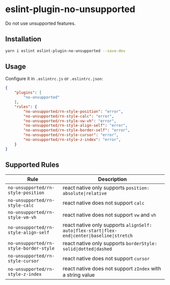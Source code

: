# eslint-plugin-no-unsupported

Do not use unsupported features.

## Installation

```sh
yarn i eslint eslint-plugin-no-unsupported --save-dev
```

## Usage

Configure it in `.eslintrc.js` or `.eslintrc.json`:

```json
{
    "plugins": [
        "no-unsupported"
    ],
    "rules": {
        "no-unsupported/rn-style-position": "error",
        "no-unsupported/rn-style-calc": "error",
        "no-unsupported/rn-style-vw-vh": "error",
        "no-unsupported/rn-style-align-self": "error",
        "no-unsupported/rn-style-border-self": "error",
        "no-unsupported/rn-style-cursor": "error",
        "no-unsupported/rn-style-z-index": "error",
    }
}
```

## Supported Rules

| Rule | Description |
| --- | --- |
| `no-unsupported/rn-style-position` | react native only supports `position: absolute\|relative` |
| `no-unsupported/rn-style-calc` | react native does not support `calc` |
| `no-unsupported/rn-style-vm-vh` | react native does not support `vw` and `vh` |
| `no-unsupported/rn-style-align-self` | react native only supports `alignSelf: auto\|flex-start\|flex-end\|center\|baseline\|stretch` |
| `no-unsupported/rn-style-border-style` | react native only supports `borderStyle: solid\|dotted\|dashed` |
| `no-unsupported/rn-style-cursor` | react native does not support `cursor` |
| `no-unsupported/rn-style-z-index` | react native does not support `zIndex` with a string value |
